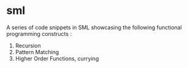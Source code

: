 sml
===

A series of code snippets in SML showcasing the following functional programming constructs :

1. Recursion
2. Pattern Matching
3. Higher Order Functions, currying
